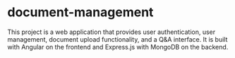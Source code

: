 # document-management
This project is a web application that provides user authentication, user management, document upload functionality, and a Q&amp;A interface. It is built with Angular on the frontend and Express.js with MongoDB on the backend.
